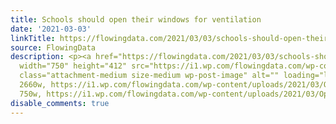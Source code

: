```yaml
---
title: Schools should open their windows for ventilation
date: '2021-03-03'
linkTitle: https://flowingdata.com/2021/03/03/schools-should-open-their-windows-for-ventilation/
source: FlowingData
description: <p><a href="https://flowingdata.com/2021/03/03/schools-should-open-their-windows-for-ventilation/"><img
  width="750" height="412" src="https://i1.wp.com/flowingdata.com/wp-content/uploads/2021/03/Open-a-window.png?fit=750%2C412&amp;ssl=1"
  class="attachment-medium size-medium wp-post-image" alt="" loading="lazy" srcset="https://i1.wp.com/flowingdata.com/wp-content/uploads/2021/03/Open-a-window.png?w=2660&amp;ssl=1
  2660w, https://i1.wp.com/flowingdata.com/wp-content/uploads/2021/03/Open-a-window.png?resize=750%2C412&amp;ssl=1
  750w, https://i1.wp.com/flowingdata.com/wp-content/uploads/2021/03/Open ...
disable_comments: true
---
```

<p><a href="https://flowingdata.com/2021/03/03/schools-should-open-their-windows-for-ventilation/"><img width="750" height="412" src="https://i1.wp.com/flowingdata.com/wp-content/uploads/2021/03/Open-a-window.png?fit=750%2C412&amp;ssl=1" class="attachment-medium size-medium wp-post-image" alt="" loading="lazy" srcset="https://i1.wp.com/flowingdata.com/wp-content/uploads/2021/03/Open-a-window.png?w=2660&amp;ssl=1 2660w, https://i1.wp.com/flowingdata.com/wp-content/uploads/2021/03/Open-a-window.png?resize=750%2C412&amp;ssl=1 750w, https://i1.wp.com/flowingdata.com/wp-content/uploads/2021/03/Open ...